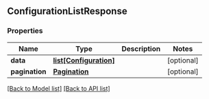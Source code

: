 ## ConfigurationListResponse

### Properties
Name | Type | Description | Notes
------------ | ------------- | ------------- | -------------
**data** | [**list[Configuration]**](#Configuration) |  | [optional] 
**pagination** | [**Pagination**](#Pagination) |  | [optional] 

[[Back to Model list]](#documentation-for-models) [[Back to API list]](#documentation-for-api-endpoints)


